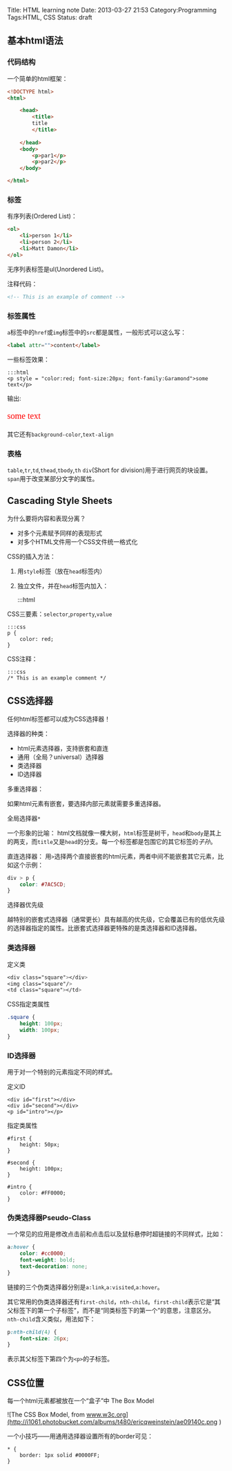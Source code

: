 Title: HTML learning note
Date: 2013-03-27 21:53
Category:Programming
Tags:HTML, CSS
Status: draft

## 基本html语法

### 代码结构

一个简单的html框架：

```html
<!DOCTYPE html>
<html>

	<head>
		<title>
		title
		</title>
		
	</head>
    <body>
        <p>par1</p>
        <p>par2</p>
    </body>

</html>
```

### 标签

有序列表(Ordered List)：

```html
<ol>
    <li>person 1</li>
    <li>person 2</li>
    <li>Matt Damon</li>
</ol>
```

无序列表标签是ul(Unordered List)。

注释代码：

```html
<!-- This is an example of comment -->
```

### 标签属性

`a`标签中的`href`或`img`标签中的`src`都是属性，一般形式可以这么写：

```html
<label attr="">content</label>
```

一些标签效果：

    :::html
    <p style = "color:red; font-size:20px; font-family:Garamond">some text</p>

输出:
<p style = "color:red; font-size:20px; font-family:Garamond">some text</p>

其它还有`background-color`,`text-align`


### 表格

`table`,`tr`,`td`,`thead`,`tbody`,`th`
`div`(Short for division)用于进行网页的块设置。
`span`用于改变某部分文字的属性。

## Cascading Style Sheets

为什么要将内容和表现分离？
* 对多个元素赋予同样的表现形式
* 对多个HTML文件用一个CSS文件统一格式化

CSS的插入方法：
1. 用`style`标签（放在`head`标签内）
2. 独立文件，并在`head`标签内加入：

    :::html
    <link type="text/css" rel="stylesheet" href="stylesheet.css" />

CSS三要素：`selector`,`property`,`value`

    :::css
    p {
        color: red;
    }

CSS注释：

    :::css
    /* This is an example comment */

## CSS选择器
任何html标签都可以成为CSS选择器！

选择器的种类：
* html元素选择器，支持嵌套和直连
* 通用（全局？universal）选择器
* 类选择器
* ID选择器

多重选择器：

如果html元素有嵌套，要选择内部元素就需要多重选择器。

全局选择器`*`

一个形象的比喻：
html文档就像一棵大树，`html`标签是树干，`head`和`body`是其上的两支，而`title`又是`head`的分支。每一个标签都是包围它的其它标签的*子孙*。

直连选择器：
用`>`选择两个直接嵌套的html元素，两者中间不能嵌套其它元素，比如这个示例：

```css
div > p {
    color: #7AC5CD;
}
```

选择器优先级

越特别的嵌套式选择器（通常更长）具有越高的优先级，它会覆盖已有的低优先级的选择器指定的属性。比嵌套式选择器更特殊的是类选择器和ID选择器。

### 类选择器

定义类

```css
<div class="square"></div>
<img class="square"/>
<td class="square"></td>
```

CSS指定类属性

```css
.square {
    height: 100px;
    width: 100px;
}
```

### ID选择器

用于对一个特别的元素指定不同的样式。

定义ID

```
<div id="first"></div>
<div id="second"></div>
<p id="intro"></p>
```

指定类属性

```
#first {
    height: 50px;
}

#second {
    height: 100px;
}

#intro {
    color: #FF0000;
}
```

### 伪类选择器Pseudo-Class

一个常见的应用是修改点击前和点击后以及鼠标悬停时超链接的不同样式，比如：

```css
a:hover {
	color: #cc0000;
	font-weight: bold;
	text-decoration: none;
}
```

链接的三个伪类选择器分别是`a:link`,`a:visited`,`a:hover`。

其它常用的伪类选择器还有`first-child`，`nth-child`。`first-child`表示它是“其父标签下的第一个子标签”，而不是“同类标签下的第一个”的意思，注意区分。`nth-child`含义类似，用法如下：

```css
p:nth-child(4) {
    font-size: 26px;
}
```
表示其父标签下第四个为`<p>`的子标签。

## CSS位置

每一个html元素都被放在一个“盒子”中
The Box Model

![The CSS Box Model, from www.w3c.org](http://i1061.photobucket.com/albums/t480/ericqweinstein/ae09140c.png ) 

一个小技巧——用通用选择器设置所有的border可见：

```
* {
    border: 1px solid #0000FF;
}
```


